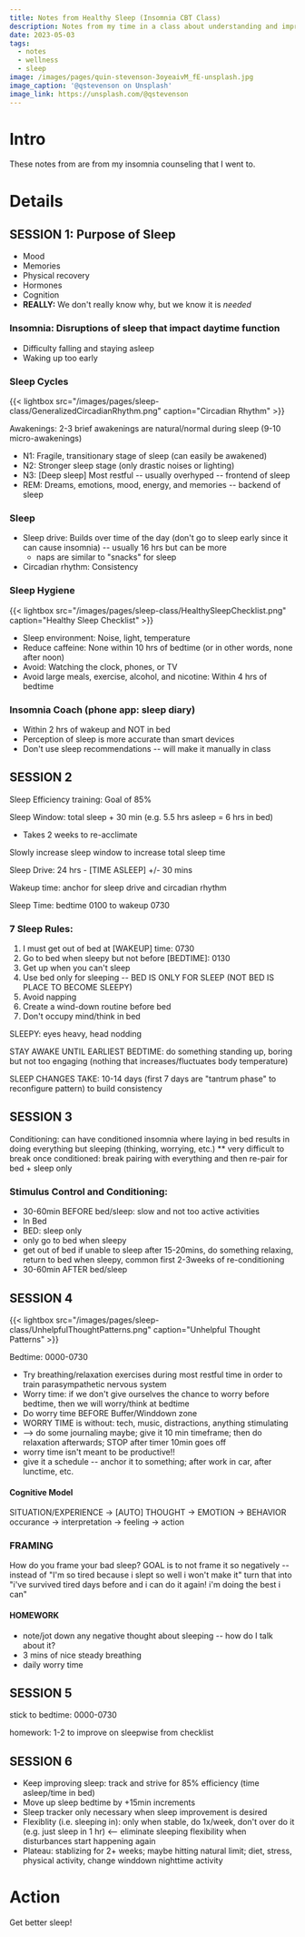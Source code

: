 ```yaml
---
title: Notes from Healthy Sleep (Insomnia CBT Class)
description: Notes from my time in a class about understanding and improving sleep through cognitive behavioral techniques for insomnia.
date: 2023-05-03
tags:
  - notes
  - wellness
  - sleep
image: /images/pages/quin-stevenson-3oyeaivM_fE-unsplash.jpg
image_caption: '@qstevenson on Unsplash'
image_link: https://unsplash.com/@qstevenson
---
```


# Intro

These notes from are from my insomnia counseling that I went to.

# Details

## SESSION 1: Purpose of Sleep

- Mood
- Memories
- Physical recovery
- Hormones
- Cognition
- **REALLY:** We don't really know why, but we know it is *needed*

### Insomnia: Disruptions of sleep that impact daytime function

- Difficulty falling and staying asleep
- Waking up too early

### Sleep Cycles

{{< lightbox src="/images/pages/sleep-class/GeneralizedCircadianRhythm.png" caption="Circadian Rhythm" >}}

Awakenings: 2-3 brief awakenings are natural/normal during sleep (9-10 micro-awakenings)

- N1: Fragile, transitionary stage of sleep (can easily be awakened)
- N2: Stronger sleep stage (only drastic noises or lighting)
- N3: [Deep sleep] Most restful -- usually overhyped -- frontend of sleep
- REM: Dreams, emotions, mood, energy, and memories -- backend of sleep

### Sleep

- Sleep drive: Builds over time of the day (don't go to sleep early since it can cause insomnia) -- usually 16 hrs but can be more
  - naps are similar to "snacks" for sleep
- Circadian rhythm: Consistency

### Sleep Hygiene

{{< lightbox src="/images/pages/sleep-class/HealthySleepChecklist.png" caption="Healthy Sleep Checklist" >}}

- Sleep environment: Noise, light, temperature
- Reduce caffeine: None within 10 hrs of bedtime (or in other words, none after noon)
- Avoid: Watching the clock, phones, or TV
- Avoid large meals, exercise, alcohol, and nicotine: Within 4 hrs of bedtime

### Insomnia Coach (phone app: sleep diary)

- Within 2 hrs of wakeup and NOT in bed
- Perception of sleep is more accurate than smart devices
- Don't use sleep recommendations -- will make it manually in class

## SESSION 2

Sleep Efficiency training: Goal of 85%

Sleep Window: total sleep + 30 min (e.g. 5.5 hrs asleep = 6 hrs in bed)

- Takes 2 weeks to re-acclimate

Slowly increase sleep window to increase total sleep time

Sleep Drive: 24 hrs - [TIME ASLEEP] +/- 30 mins

Wakeup time: anchor for sleep drive and circadian rhythm

Sleep Time: bedtime 0100 to wakeup 0730

### 7 Sleep Rules:

1) I must get out of bed at [WAKEUP] time: 0730
2) Go to bed when sleepy but not before [BEDTIME]: 0130
3) Get up when you can't sleep
4) Use bed only for sleeping -- BED IS ONLY FOR SLEEP (NOT BED IS PLACE TO BECOME SLEEPY)
5) Avoid napping
6) Create a wind-down routine before bed
7) Don't occupy mind/think in bed

SLEEPY: eyes heavy, head nodding

STAY AWAKE UNTIL EARLIEST BEDTIME: do something standing up, boring but not too engaging (nothing that increases/fluctuates body temperature)

SLEEP CHANGES TAKE: 10-14 days (first 7 days are "tantrum phase" to reconfigure pattern) to build consistency

## SESSION 3

Conditioning: can have conditioned insomnia where laying in bed results in doing everything but sleeping (thinking, worrying, etc.)
** very difficult to break once conditioned: break pairing with everything and then re-pair for bed + sleep only

### Stimulus Control and Conditioning:

- 30-60min BEFORE bed/sleep: slow and not too active activities
- In Bed
- BED: sleep only
- only go to bed when sleepy
- get out of bed if unable to sleep after 15-20mins, do something relaxing, return to bed when sleepy, common first 2-3weeks of re-conditioning
- 30-60min AFTER bed/sleep

## SESSION 4

{{< lightbox src="/images/pages/sleep-class/UnhelpfulThoughtPatterns.png" caption="Unhelpful Thought Patterns" >}}

Bedtime: 0000-0730

* Try breathing/relaxation exercises during most restful time in order to train parasympathetic nervous system
* Worry time: if we don't give ourselves the chance to worry before bedtime, then we will worry/think at bedtime
* Do worry time BEFORE Buffer/Winddown zone
* WORRY TIME is without: tech, music, distractions, anything stimulating
* --> do some journaling maybe; give it 10 min timeframe; then do relaxation afterwards; STOP after timer 10min goes off
* worry time isn't meant to be productive!!
* give it a schedule -- anchor it to something; after work in car, after lunctime, etc.

#### Cognitive Model

SITUATION/EXPERIENCE -> [AUTO] THOUGHT -> EMOTION -> BEHAVIOR
occurance -> interpretation -> feeling -> action

### FRAMING

How do you frame your bad sleep? GOAL is to not frame it so negatively -- instead of "I'm so tired because i slept so well i won't make it" turn that into "i've survived tired days before and i can do it again! i'm doing the best i can"

#### HOMEWORK
* note/jot down any negative thought about sleeping -- how do I talk about it?
* 3 mins of nice steady breathing
* daily worry time

## SESSION 5

stick to bedtime:
0000-0730

homework:
1-2 to improve on sleepwise from checklist

## SESSION 6

- Keep improving sleep: track and strive for 85% efficiency (time asleep/time in bed)
- Move up sleep bedtime by +15min increments
- Sleep tracker only necessary when sleep improvement is desired
- Flexiblity (i.e. sleeping in): only when stable, do 1x/week, don't over do it (e.g. just sleep in 1 hr) <-- eliminate sleeping flexibility when disturbances start happening again
- Plateau: stablizing for 2+ weeks; maybe hitting natural limit; diet, stress, physical activity, change winddown nighttime activity

# Action

Get better sleep!